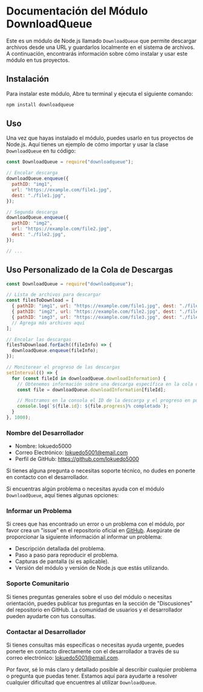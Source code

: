 # Documentación del Módulo DownloadQueue

Este es un módulo de Node.js llamado `DownloadQueue` que permite descargar archivos desde una URL y guardarlos localmente en el sistema de archivos. A continuación, encontrarás información sobre cómo instalar y usar este módulo en tus proyectos.

## Instalación

Para instalar este módulo, Abre tu terminal y ejecuta el siguiente comando:

```bash
npm install downloadqueue
```

## Uso

Una vez que hayas instalado el módulo, puedes usarlo en tus proyectos de Node.js. Aquí tienes un ejemplo de cómo importar y usar la clase `DownloadQueue` en tu código:

```javascript
const DownloadQueue = require("downloadqueue");

// Encolar descarga
downloadQueue.enqueue({
  pathID: "img1",
  url: "https://example.com/file1.jpg",
  dest: "./file1.jpg",
});

// Segunda descarga
downloadQueue.enqueue({
  pathID: "img2",
  url: "https://example.com/file2.jpg",
  dest: "./file2.jpg",
});

// ...

```

## Uso Personalizado de la Cola de Descargas

```javascript
const DownloadQueue = require("downloadqueue");

// Lista de archivos para descargar
const filesToDownload = [
  { pathID: "img1", url: "https://example.com/file1.jpg", dest: "./file1.jpg" },
  { pathID: "img2", url: "https://example.com/file2.jpg", dest: "./file2.jpg" },
  { pathID: "img3", url: "https://example.com/file3.jpg", dest: "./file3.jpg" },
  // Agrega más archivos aquí
];

// Encolar las descargas
filesToDownload.forEach((fileInfo) => {
  downloadQueue.enqueue(fileInfo);
});

// Monitorear el progreso de las descargas
setInterval(() => {
  for (const fileId in downloadQueue.downloadInformation) {
    // Obtenemos información sobre una descarga específica en la cola de descarga
    const file = downloadQueue.downloadInformation[fileId];

    // Mostramos en la consola el ID de la descarga y el progreso en porcentaje
    console.log(`${file.id}: ${file.progress}% completado`);
  }
}, 1000);
```

### Nombre del Desarrollador

- Nombre: lokuedo5000
- Correo Electrónico: lokuedo5001@email.com
- Perfil de GitHub: https://github.com/lokuedo5000

Si tienes alguna pregunta o necesitas soporte técnico, no dudes en ponerte en contacto con el desarrollador.

Si encuentras algún problema o necesitas ayuda con el módulo `DownloadQueue`, aquí tienes algunas opciones:

### Informar un Problema

Si crees que has encontrado un error o un problema con el módulo, por favor crea un "issue" en el repositorio oficial en [GitHub](https://github.com/lokuedo5000/downloadqueue/issues). Asegúrate de proporcionar la siguiente información al informar un problema:

- Descripción detallada del problema.
- Paso a paso para reproducir el problema.
- Capturas de pantalla (si es aplicable).
- Versión del módulo y versión de Node.js que estás utilizando.

### Soporte Comunitario

Si tienes preguntas generales sobre el uso del módulo o necesitas orientación, puedes publicar tus preguntas en la sección de "Discusiones" del repositorio en GitHub. La comunidad de usuarios y el desarrollador pueden ayudarte con tus consultas.

### Contactar al Desarrollador

Si tienes consultas más específicas o necesitas ayuda urgente, puedes ponerte en contacto directamente con el desarrollador a través de su correo electrónico: lokuedo5001@email.com.

Por favor, sé lo más claro y detallado posible al describir cualquier problema o pregunta que puedas tener. Estamos aquí para ayudarte a resolver cualquier dificultad que encuentres al utilizar `DownloadQueue`.
